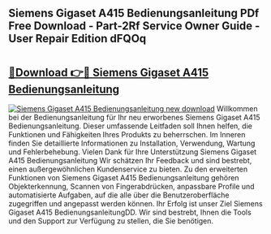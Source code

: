 ## Siemens Gigaset A415 Bedienungsanleitung PDf Free Download - Part-2Rf Service Owner Guide - User Repair Edition dFQOq

# <h2><a href="http://df4hioq.blite.top/?on=Siemens+Gigaset+A415+Bedienungsanleitung">🔗Download 👉🔴 Siemens Gigaset A415 Bedienungsanleitung</a></h2>

[![Siemens Gigaset A415 Bedienungsanleitung new download](https://i.imgur.com/lujVjoI.png)](http://df4hioq.blite.top/?on=Siemens+Gigaset+A415+Bedienungsanleitung)
Willkommen bei der Bedienungsanleitung für Ihr neu erworbenes Siemens Gigaset A415 Bedienungsanleitung. Dieser umfassende Leitfaden soll Ihnen helfen, die Funktionen und Fähigkeiten Ihres Produkts zu beherrschen. Im Inneren finden Sie detaillierte Informationen zu Installation, Verwendung, Wartung und Fehlerbehebung. Vielen Dank für Ihre Unterstützung Siemens Gigaset A415 Bedienungsanleitung Wir schätzen Ihr Feedback und sind bestrebt, einen außergewöhnlichen Kundenservice zu bieten. Zu den erweiterten Funktionen von Siemens Gigaset A415 Bedienungsanleitung gehören Objekterkennung, Scannen von Fingerabdrücken, anpassbare Profile und automatisierte Aufgaben, auf die alle über die Benutzeroberfläche zugegriffen und angepasst werden können. Ihr Erfolg ist unser Ziel Siemens Gigaset A415 BedienungsanleitungDD. Wir sind bestrebt, Ihnen die Tools und den Support zur Verfügung zu stellen, die Sie benötigen.
